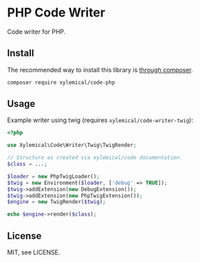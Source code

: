 # PHP Code Writer

Code writer for PHP. 

## Install

The recommended way to install this library is [through composer](http://getcomposer.org).

```sh
composer require xylemical/code-php
```

## Usage

Example writer using twig (requires `xylemical/code-writer-twig`):

```php
<?php

use Xylemical\Code\Writer\Twig\TwigRender;

// Structure as created via xylemical/code documentation.
$class = ...;

$loader = new PhpTwigLoader();
$twig = new Environment($loader, ['debug' => TRUE]);
$twig->addExtension(new DebugExtension());
$twig->addExtension(new PhpTwigExtension());
$engine = new TwigRender($twig);

echo $engine->render($class);
```

## License

MIT, see LICENSE.
